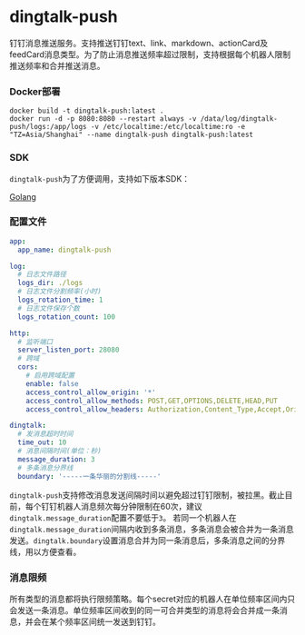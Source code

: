 # dingtalk-push

钉钉消息推送服务。支持推送钉钉text、link、markdown、actionCard及feedCard消息类型。为了防止消息推送频率超过限制，支持根据每个机器人限制推送频率和合并推送消息。

### Docker部署

```shell
docker build -t dingtalk-push:latest .
docker run -d -p 8080:8080 --restart always -v /data/log/dingtalk-push/logs:/app/logs -v /etc/localtime:/etc/localtime:ro -e "TZ=Asia/Shanghai" --name dingtalk-push dingtalk-push:latest
```

### SDK

`dingtalk-push`为了方便调用，支持如下版本SDK：

[Golang](https://github.com/xiiiew/dingtalk-push-golang-sdk)

### 配置文件

```yaml
app:
  app_name: dingtalk-push

log:
  # 日志文件路径
  logs_dir: ./logs
  # 日志文件分割频率(小时)
  logs_rotation_time: 1
  # 日志文件保存个数
  logs_rotation_count: 100

http:
  # 监听端口
  server_listen_port: 28080
  # 跨域
  cors:
    # 启用跨域配置
    enable: false
    access_control_allow_origin: '*'
    access_control_allow_methods: POST,GET,OPTIONS,DELETE,HEAD,PUT
    access_control_allow_headers: Authorization,Content_Type,Accept,Origin,User_Agent,DNT,Cache_Control,X_Mx_ReqToken,X_Data_Type,X_Requested_With, X_Data_Type,X_Auth_Token,token,language,Pragma

dingtalk:
  # 发消息超时时间
  time_out: 10
  # 消息间隔时间(单位：秒)
  message_duration: 3
  # 多条消息分界线
  boundary: '-----一条华丽的分割线-----'
```

`dingtalk-push`支持修改消息发送间隔时间以避免超过钉钉限制，被拉黑。截止目前，每个钉钉机器人消息频次每分钟限制在60次，建议`dingtalk.message_duration`配置不要低于`3`。
若同一个机器人在`dingtalk.message_duration`间隔内收到多条消息，多条消息会被合并为一条消息发送。`dingtalk.boundary`设置消息合并为同一条消息后，多条消息之间的分界线，用以方便查看。

### 消息限频

所有类型的消息都将执行限频策略。每个secret对应的机器人在单位频率区间内只会发送一条消息。单位频率区间收到的同一可合并类型的消息将会合并成一条消息，并会在某个频率区间统一发送到钉钉。